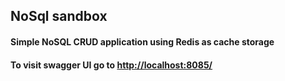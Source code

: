 ## NoSql sandbox
#### Simple NoSQL CRUD application using Redis as cache storage
#### To visit swagger UI go to [http://localhost:8085/](http://localhost:8085/)